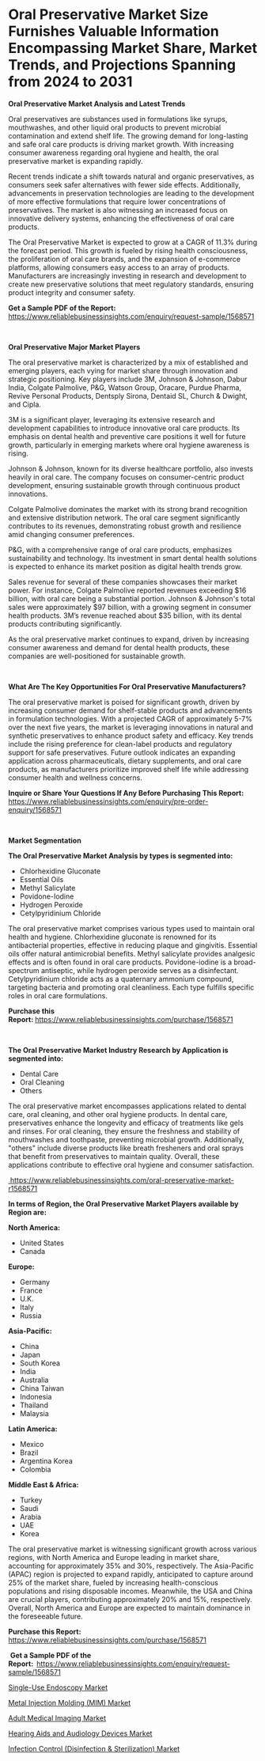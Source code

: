 <p><h1>Oral Preservative Market Size Furnishes Valuable Information Encompassing Market Share, Market Trends, and Projections Spanning from 2024 to 2031</h1></p><p><strong>Oral Preservative Market Analysis and Latest Trends</strong></p>
<p><p>Oral preservatives are substances used in formulations like syrups, mouthwashes, and other liquid oral products to prevent microbial contamination and extend shelf life. The growing demand for long-lasting and safe oral care products is driving market growth. With increasing consumer awareness regarding oral hygiene and health, the oral preservative market is expanding rapidly.</p><p>Recent trends indicate a shift towards natural and organic preservatives, as consumers seek safer alternatives with fewer side effects. Additionally, advancements in preservation technologies are leading to the development of more effective formulations that require lower concentrations of preservatives. The market is also witnessing an increased focus on innovative delivery systems, enhancing the effectiveness of oral care products.</p><p>The Oral Preservative Market is expected to grow at a CAGR of 11.3% during the forecast period. This growth is fueled by rising health consciousness, the proliferation of oral care brands, and the expansion of e-commerce platforms, allowing consumers easy access to an array of products. Manufacturers are increasingly investing in research and development to create new preservative solutions that meet regulatory standards, ensuring product integrity and consumer safety.</p></p>
<p><strong>Get a Sample PDF of the Report:&nbsp;</strong> <a href="https://www.reliablebusinessinsights.com/enquiry/request-sample/1568571?utm_campaign=1113&utm_medium=2&utm_source=Github&utm_content=ia&utm_term=14102024&utm_id=oral-preservative">https://www.reliablebusinessinsights.com/enquiry/request-sample/1568571</a></p>
<p>&nbsp;</p>
<p><strong>Oral Preservative Major Market Players</strong></p>
<p><p>The oral preservative market is characterized by a mix of established and emerging players, each vying for market share through innovation and strategic positioning. Key players include 3M, Johnson & Johnson, Dabur India, Colgate Palmolive, P&G, Watson Group, Oracare, Purdue Pharma, Revive Personal Products, Dentsply Sirona, Dentaid SL, Church & Dwight, and Cipla.</p><p>3M is a significant player, leveraging its extensive research and development capabilities to introduce innovative oral care products. Its emphasis on dental health and preventive care positions it well for future growth, particularly in emerging markets where oral hygiene awareness is rising.</p><p>Johnson & Johnson, known for its diverse healthcare portfolio, also invests heavily in oral care. The company focuses on consumer-centric product development, ensuring sustainable growth through continuous product innovations.</p><p>Colgate Palmolive dominates the market with its strong brand recognition and extensive distribution network. The oral care segment significantly contributes to its revenues, demonstrating robust growth and resilience amid changing consumer preferences. </p><p>P&G, with a comprehensive range of oral care products, emphasizes sustainability and technology. Its investment in smart dental health solutions is expected to enhance its market position as digital health trends grow.</p><p>Sales revenue for several of these companies showcases their market power. For instance, Colgate Palmolive reported revenues exceeding $16 billion, with oral care being a substantial portion. Johnson & Johnson's total sales were approximately $97 billion, with a growing segment in consumer health products. 3M’s revenue reached about $35 billion, with its dental products contributing significantly.</p><p>As the oral preservative market continues to expand, driven by increasing consumer awareness and demand for dental health products, these companies are well-positioned for sustainable growth.</p></p>
<p>&nbsp;</p>
<p><strong>What Are The Key Opportunities For Oral Preservative Manufacturers?</strong></p>
<p><p>The oral preservative market is poised for significant growth, driven by increasing consumer demand for shelf-stable products and advancements in formulation technologies. With a projected CAGR of approximately 5-7% over the next five years, the market is leveraging innovations in natural and synthetic preservatives to enhance product safety and efficacy. Key trends include the rising preference for clean-label products and regulatory support for safe preservatives. Future outlook indicates an expanding application across pharmaceuticals, dietary supplements, and oral care products, as manufacturers prioritize improved shelf life while addressing consumer health and wellness concerns.</p></p>
<p><strong>Inquire or Share Your Questions If Any Before Purchasing This Report:</strong> <a href="https://www.reliablebusinessinsights.com/enquiry/pre-order-enquiry/1568571?utm_campaign=1113&utm_medium=2&utm_source=Github&utm_content=ia&utm_term=14102024&utm_id=oral-preservative">https://www.reliablebusinessinsights.com/enquiry/pre-order-enquiry/1568571</a></p>
<p>&nbsp;</p>
<p><strong>Market Segmentation</strong></p>
<p><strong>The Oral Preservative Market Analysis by types is segmented into:</strong></p>
<p><ul><li>Chlorhexidine Gluconate</li><li>Essential Oils</li><li>Methyl Salicylate</li><li>Povidone-Iodine</li><li>Hydrogen Peroxide</li><li>Cetylpyridinium Chloride</li></ul></p>
<p><p>The oral preservative market comprises various types used to maintain oral health and hygiene. Chlorhexidine gluconate is renowned for its antibacterial properties, effective in reducing plaque and gingivitis. Essential oils offer natural antimicrobial benefits. Methyl salicylate provides analgesic effects and is often found in oral care products. Povidone-iodine is a broad-spectrum antiseptic, while hydrogen peroxide serves as a disinfectant. Cetylpyridinium chloride acts as a quaternary ammonium compound, targeting bacteria and promoting oral cleanliness. Each type fulfills specific roles in oral care formulations.</p></p>
<p><strong>Purchase this Report:&nbsp;</strong><a href="https://www.reliablebusinessinsights.com/purchase/1568571?utm_campaign=1113&utm_medium=2&utm_source=Github&utm_content=ia&utm_term=14102024&utm_id=oral-preservative">https://www.reliablebusinessinsights.com/purchase/1568571</a></p>
<p>&nbsp;</p>
<p><strong>The Oral Preservative Market Industry Research by Application is segmented into:</strong></p>
<p><ul><li>Dental Care</li><li>Oral Cleaning</li><li>Others</li></ul></p>
<p><p>The oral preservative market encompasses applications related to dental care, oral cleaning, and other oral hygiene products. In dental care, preservatives enhance the longevity and efficacy of treatments like gels and rinses. For oral cleaning, they ensure the freshness and stability of mouthwashes and toothpaste, preventing microbial growth. Additionally, "others" include diverse products like breath fresheners and oral sprays that benefit from preservatives to maintain quality. Overall, these applications contribute to effective oral hygiene and consumer satisfaction.</p></p>
<p><a href="https://www.reliablebusinessinsights.com/oral-preservative-market-r1568571?utm_campaign=1113&utm_medium=2&utm_source=Github&utm_content=ia&utm_term=14102024&utm_id=oral-preservative">&nbsp;https://www.reliablebusinessinsights.com/oral-preservative-market-r1568571</a></p>
<p><strong>In terms of Region, the Oral Preservative Market Players available by Region are:</strong></p>
<p>
    <p> <strong> North America: </strong>
        <ul>
            <li>United States</li>
            <li>Canada</li>
        </ul>
        </p> 
    <p> <strong> Europe: </strong>
        <ul>
            <li>Germany</li>
            <li>France</li>
            <li>U.K.</li>
            <li>Italy</li>
            <li>Russia</li>
        </ul>
        </p> 
    <p> <strong> Asia-Pacific: </strong>
        <ul>
            <li>China</li>
            <li>Japan</li>
            <li>South Korea</li>
            <li>India</li>
            <li>Australia</li>
            <li>China Taiwan</li>
            <li>Indonesia</li>
            <li>Thailand</li>
            <li>Malaysia</li>
        </ul>
        </p> 
    <p> <strong> Latin America: </strong>
        <ul>
            <li>Mexico</li>
            <li>Brazil</li>
            <li>Argentina Korea</li>
            <li>Colombia</li>
        </ul>
        </p> 
    <p> <strong> Middle East & Africa: </strong>
        <ul>
            <li>Turkey</li>
            <li>Saudi</li>
            <li>Arabia</li>
            <li>UAE</li>
            <li>Korea</li>
        </ul>
    </p>
    </p>
<p><p>The oral preservative market is witnessing significant growth across various regions, with North America and Europe leading in market share, accounting for approximately 35% and 30%, respectively. The Asia-Pacific (APAC) region is projected to expand rapidly, anticipated to capture around 25% of the market share, fueled by increasing health-conscious populations and rising disposable incomes. Meanwhile, the USA and China are crucial players, contributing approximately 20% and 15%, respectively. Overall, North America and Europe are expected to maintain dominance in the foreseeable future.</p></p>
<p><strong>Purchase this Report: </strong><a href="https://www.reliablebusinessinsights.com/purchase/1568571?utm_campaign=1113&utm_medium=2&utm_source=Github&utm_content=ia&utm_term=14102024&utm_id=oral-preservative">https://www.reliablebusinessinsights.com/purchase/1568571</a></p>
<p>&nbsp;<strong>Get a Sample PDF of the Report:&nbsp;&nbsp;</strong><a href="https://www.reliablebusinessinsights.com/enquiry/request-sample/1568571?utm_campaign=1113&utm_medium=2&utm_source=Github&utm_content=ia&utm_term=14102024&utm_id=oral-preservative">https://www.reliablebusinessinsights.com/enquiry/request-sample/1568571</a></p>
<p><strong></strong></p>
<p><p><a href="https://github.com/shauntarfpso/Market-Research-Report-List-1/blob/main/single-use-endoscopy-market.md?utm_campaign=1113&utm_medium=2&utm_source=Github&utm_content=ia&utm_term=14102024&utm_id=oral-preservative">Single-Use Endoscopy Market</a></p><p><a href="https://www.linkedin.com/pulse/metal-injection-molding-mim-market-trends-focusing-insight-xjunc?trk=public_post_embed_feed-article-content&utm_campaign=1113&utm_medium=2&utm_source=Github&utm_content=ia&utm_term=14102024&utm_id=oral-preservative">Metal Injection Molding (MIM) Market</a></p><p><a href="https://github.com/keitelmoprotinu/Market-Research-Report-List-1/blob/main/adult-medical-imaging-market.md?utm_campaign=1113&utm_medium=2&utm_source=Github&utm_content=ia&utm_term=14102024&utm_id=oral-preservative">Adult Medical Imaging Market</a></p><p><a href="https://www.linkedin.com/pulse/hearing-aids-audiology-devices-market-global-regional-8wu4c?trk=public_post_embed_feed-article-content&utm_campaign=1113&utm_medium=2&utm_source=Github&utm_content=ia&utm_term=14102024&utm_id=oral-preservative">Hearing Aids and Audiology Devices Market</a></p><p><a href="https://www.linkedin.com/pulse/infection-control-disinfection-sterilization-industry-insights-o8w6c?trk=public_post_embed_feed-article-content&utm_campaign=1113&utm_medium=2&utm_source=Github&utm_content=ia&utm_term=14102024&utm_id=oral-preservative">Infection Control (Disinfection & Sterilization) Market</a></p></p>